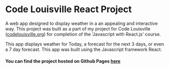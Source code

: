 # Code Louisville React Project

A web app designed to display weather in a an appealing and interactive way. This project was built as a part of my project for Code Louisville ([codelouisville.org](https://codelouisville.org/)) for completion of the 'Javascript with React.js' course.  


This app displays weather for Today, a forecast for the next 3 days, or even a 7 day forecast. This app was built using the Javascript framework React.

#### You can find the project hosted on Github Pages [here](https://averye457.github.io/weather-app/#/)
